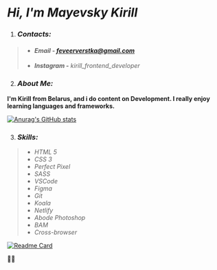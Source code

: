 #  *Hi,  I'm  Mayevsky Kirill*

1. ###  *Contacts:*

> - ####  *Email - feveerverstka@gmail.com*
>
> - ***Instagram -*** *kirill_frontend_developer*

2. ###  *About Me:*

**I'm Kirill from Belarus, and i do content on Development. I really enjoy learning languages and frameworks.**

[![Anurag's GitHub stats](https://github-readme-stats.vercel.app/api?username=kirill-verst)](https://github.com/anuraghazra/github-readme-stats)

3. ###  *Skills:*

>  - *HTML 5*
>  - *CSS 3*
>  - *Perfect Pixel*
>  - *SASS*
>  - *VSCode*
>  - *Figma*
>  - *Git*
>  - *Koala*
>  - *Netlify*
>  - *Abode Photoshop*
>  - *BAM*
>  - *Cross-browser*

[![Readme Card](https://github-readme-stats.vercel.app/api/pin/?username=kirill-verst&repo=github-kirill-verst-stats)](https://github.com/anuraghazra/github-readme-stats)


🔨💖
